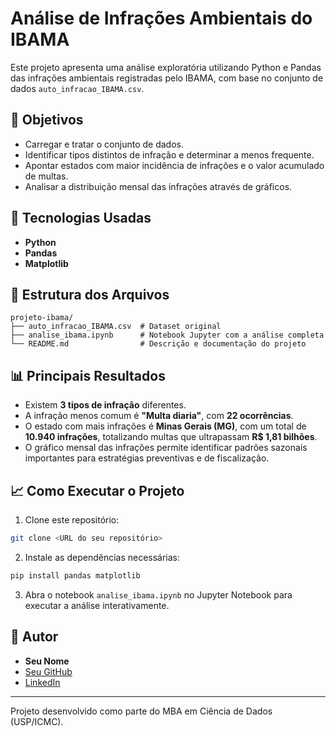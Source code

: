 # Análise de Infrações Ambientais do IBAMA

Este projeto apresenta uma análise exploratória utilizando Python e Pandas das infrações ambientais registradas pelo IBAMA, com base no conjunto de dados `auto_infracao_IBAMA.csv`.

## 📌 Objetivos

- Carregar e tratar o conjunto de dados.
- Identificar tipos distintos de infração e determinar a menos frequente.
- Apontar estados com maior incidência de infrações e o valor acumulado de multas.
- Analisar a distribuição mensal das infrações através de gráficos.

## 🚀 Tecnologias Usadas

- **Python**
- **Pandas**
- **Matplotlib**

## 📂 Estrutura dos Arquivos

```
projeto-ibama/
├── auto_infracao_IBAMA.csv  # Dataset original
├── analise_ibama.ipynb      # Notebook Jupyter com a análise completa
└── README.md                # Descrição e documentação do projeto
```

## 📊 Principais Resultados

- Existem **3 tipos de infração** diferentes.
- A infração menos comum é **"Multa diaria"**, com **22 ocorrências**.
- O estado com mais infrações é **Minas Gerais (MG)**, com um total de **10.940 infrações**, totalizando multas que ultrapassam **R$ 1,81 bilhões**.
- O gráfico mensal das infrações permite identificar padrões sazonais importantes para estratégias preventivas e de fiscalização.

## 📈 Como Executar o Projeto

1. Clone este repositório:

```bash
git clone <URL do seu repositório>
```

2. Instale as dependências necessárias:

```bash
pip install pandas matplotlib
```

3. Abra o notebook `analise_ibama.ipynb` no Jupyter Notebook para executar a análise interativamente.

## 📝 Autor

- **Seu Nome**
- [Seu GitHub](https://github.com/seuperfil)
- [LinkedIn](https://linkedin.com/in/seuperfil)

---

Projeto desenvolvido como parte do MBA em Ciência de Dados (USP/ICMC).

